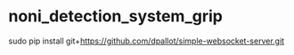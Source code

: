 # noni_detection_system_grip

sudo pip install git+https://github.com/dpallot/simple-websocket-server.git


